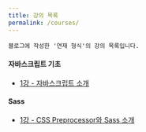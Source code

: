 ```yaml
---
title: 강의 목록
permalink: /courses/
---
```


    블로그에 작성한 '연재 형식'의 강의 목록입니다.

#### 자바스크립트 기초
* [1강 - 자바스크립트 소개](http://l0gic.me/2016-12-16/javascript-basic-class-1/)

#### Sass
* [1강 - CSS Preprocessor와 Sass 소개](http://l0gic.me/2016-12-12/sass-class-1/)
